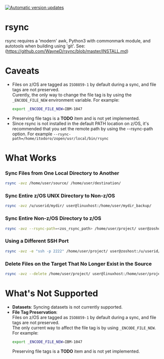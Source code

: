 [![Automatic version updates](https://github.com/ZOSOpenTools/rsyncport/actions/workflows/bump.yml/badge.svg)](https://github.com/ZOSOpenTools/rsyncport/actions/workflows/bump.yml)

# rsync

rsync requires a 'modern' awk, Python3 with commonmark module, and autotools
when building using 'git'.
See: (https://github.com/WayneD/rsync/blob/master/INSTALL.md)

# Caveats
* Files on z/OS are tagged as `ISO8859-1` by default during a sync, and file tags are not preserved.  
  Curently, the only way to change the file tag is by using the `_ENCODE_FILE_NEW` environment variable. For example:  
  ```bash
  export _ENCODE_FILE_NEW=IBM-1047
  ```
* Preserving file tags is a **TODO** item and is not yet implemented.
* Since rsync is not installed in the default PATH location on z/OS, it's recommended that you set the remote path by using the --rsync-path option. For example `--rsync-path=/home/itodoro/zopen/usr/local/bin/rsync`

# What Works

### Sync Files from One Local Directory to Another
```bash
rsync -avz /home/user/source/ /home/user/destination/
```

### Sync Entire z/OS UNIX Directory to Non-z/OS
```bash
rsync -avz /u/userid/mydir/ user@linuxhost:/home/user/mydir_backup/
```

### Sync Entire Non-z/OS Directory to z/OS
```bash
rsync -avz --rsync-path=<zos_rsync_path> /home/user/project/ user@zoshost:/u/userid/project/
```

### Using a Different SSH Port
```bash
rsync -avz -e "ssh -p 2222" /home/user/project/ user@zoshost:/u/userid/project/
```

### Delete Files on the Target That No Longer Exist in the Source
```bash
rsync -avz --delete /home/user/project/ user@linuxhost:/home/user/project_backup/
```

# What's Not Supported
* **Datasets**: Syncing datasets is not currently supported.
* **File Tag Preservation**:  
  Files on z/OS are tagged as `ISO8859-1` by default during a sync, and file tags are not preserved.  
  The only current way to affect the file tag is by using `_ENCODE_FILE_NEW`. For example:  
  ```bash
  export _ENCODE_FILE_NEW=IBM-1047
  ```
  Preserving file tags is a **TODO** item and is not yet implemented.
